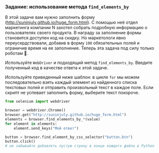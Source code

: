 ### Задание: использование метода `find_elements_by`

В этой задаче вам нужно заполнить форму (http://suninjuly.github.io/huge_form.html). С помощью неё отдел маркетинга компании N
захотел собрать подробную информацию о пользователях своего продукта. В награду за заполнение формы становится доступен код на
скидку. Но маркетологи явно переусердствовали, добавив в форму `100` обязательных полей и ограничив время на ее заполнение. Теперь
эта задача под силу только роботам ﻿🤖﻿.

Используйте `WebDriver` и подходящий метод `find_elements_by`. Введите полученный код в качестве ответа к этой задаче.

Используйте приведенный ниже шаблон: в цикле `for` мы можем последовательно взять каждый элемент из найденного списка текстовых
полей и отправить произвольный текст в каждое поле. Если скрипт не успевает заполнить форму, выберите текст покороче.

```python
from selenium import webdriver

browser = webdriver.Chrome()
browser.get("http://suninjuly.github.io/huge_form.html")
elements = browser.find_elements_by_*(value)
for element in elements:
    element.send_keys("Мой ответ")

button = browser.find_element_by_css_selector("button.btn")
button.click()
# не забывайте добавлять пустую строку в конце каждого файла в Python
```
